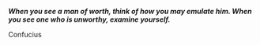 _**When you see a man of worth, think of how you may emulate him. When you see one who is unworthy, examine yourself.**_

Confucius
